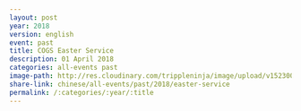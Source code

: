 ```yaml
---
layout: post
year: 2018
version: english
event: past
title: COGS Easter Service
description: 01 April 2018
categories: all-events past
image-path: http://res.cloudinary.com/trippleninja/image/upload/v1523005217/Easter/easter3.jpg
share-link: chinese/all-events/past/2018/easter-service
permalink: /:categories/:year/:title
---
```

